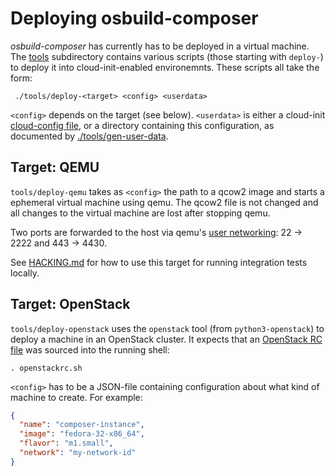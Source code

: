 # Deploying osbuild-composer

*osbuild-composer* has currently has to be deployed in a virtual machine. The
[tools](https://github.com/osbuild/osbuild-composer/tree/main/tools) subdirectory contains various scripts (those starting with
`deploy-`) to deploy it into cloud-init-enabled environemnts. These scripts all
take the form:

```
 ./tools/deploy-<target> <config> <userdata>
```

`<config>` depends on the target (see below). `<userdata>` is either a
cloud-init [cloud-config file](https://cloudinit.readthedocs.io/en/latest/topics/format.html#cloud-config-data), or a directory containing
this configuration, as documented by [./tools/gen-user-data](https://github.com/osbuild/osbuild-composer/tree/main/tools/gen-user-data).

## Target: QEMU

`tools/deploy-qemu` takes as `<config>` the path to a qcow2 image and starts a
ephemeral virtual machine using qemu. The qcow2 file is not changed and all
changes to the virtual machine are lost after stopping qemu.

Two ports are forwarded to the host via qemu's [user networking](https://wiki.qemu.org/Documentation/Networking#User_Networking_.28SLIRP.29):
22 → 2222 and 443 → 4430.

See [HACKING.md](./HACKING.md) for how to use this target for running
integration tests locally.

## Target: OpenStack

`tools/deploy-openstack` uses the `openstack` tool (from `python3-openstack`)
to deploy a machine in an OpenStack cluster. It expects that an [OpenStack RC
file](https://docs.openstack.org/newton/admin-guide/common/cli-set-environment-variables-using-openstack-rc.html) was sourced into the running shell:

```
. openstackrc.sh
```

`<config>` has to be a JSON-file containing configuration about what kind of
machine to create. For example:

```json
{
  "name": "composer-instance",
  "image": "fedora-32-x86_64",
  "flavor": "m1.small",
  "network": "my-network-id"
}
```
